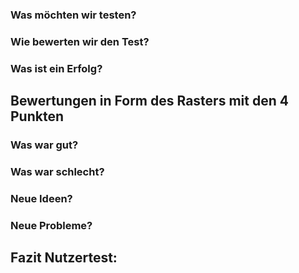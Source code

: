 ### Was möchten wir testen?

### Wie bewerten wir den Test?

### Was ist ein Erfolg?

## Bewertungen in Form des Rasters mit den 4 Punkten

### Was war gut?

### Was war schlecht?

### Neue Ideen?

### Neue Probleme?

## Fazit Nutzertest:
